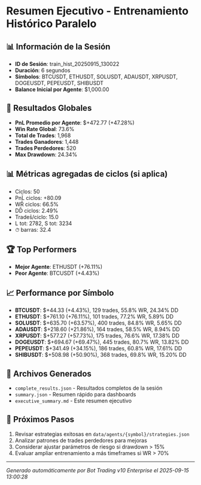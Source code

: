# Resumen Ejecutivo - Entrenamiento Histórico Paralelo

## 📊 Información de la Sesión
- **ID de Sesión**: train_hist_20250915_130022
- **Duración**: 6 segundos
- **Símbolos**: BTCUSDT, ETHUSDT, SOLUSDT, ADAUSDT, XRPUSDT, DOGEUSDT, PEPEUSDT, SHIBUSDT
- **Balance Inicial por Agente**: $1,000.00

## 🎯 Resultados Globales
- **PnL Promedio por Agente**: $+472.77 (+47.28%)
- **Win Rate Global**: 73.6%
- **Total de Trades**: 1,968
- **Trades Ganadores**: 1,448
- **Trades Perdedores**: 520
- **Max Drawdown**: 24.34%

## 📊 Métricas agregadas de ciclos (si aplica)
- Ciclos: 50
- PnL̄ ciclos: +80.09
- WR̄ ciclos: 66.5%
- DD̄ ciclos: 2.49%
- Trades̄/ciclo: 15.0
- L tot: 2782, S tot: 3234
- ⏱̄ barras: 32.4


## 🏆 Top Performers
- **Mejor Agente**: ETHUSDT (+76.11%)
- **Peor Agente**: BTCUSDT (+4.43%)

## 📈 Performance por Símbolo
- **BTCUSDT**: $+44.33 (+4.43%), 129 trades, 55.8% WR, 24.34% DD
- **ETHUSDT**: $+761.10 (+76.11%), 101 trades, 77.2% WR, 5.89% DD
- **SOLUSDT**: $+635.70 (+63.57%), 400 trades, 84.8% WR, 5.65% DD
- **ADAUSDT**: $+218.60 (+21.86%), 164 trades, 58.5% WR, 8.94% DD
- **XRPUSDT**: $+577.27 (+57.73%), 175 trades, 76.6% WR, 17.38% DD
- **DOGEUSDT**: $+694.67 (+69.47%), 445 trades, 80.7% WR, 13.82% DD
- **PEPEUSDT**: $+341.49 (+34.15%), 186 trades, 60.8% WR, 17.61% DD
- **SHIBUSDT**: $+508.98 (+50.90%), 368 trades, 69.8% WR, 15.20% DD

## 📁 Archivos Generados
- `complete_results.json` - Resultados completos de la sesión
- `summary.json` - Resumen rápido para dashboards
- `executive_summary.md` - Este resumen ejecutivo

## 🎯 Próximos Pasos
1. Revisar estrategias exitosas en `data/agents/{symbol}/strategies.json`
2. Analizar patrones de trades perdedores para mejoras
3. Considerar ajustar parámetros de riesgo si drawdown > 15%
4. Evaluar ampliar entrenamiento a más timeframes si WR > 70%

---
*Generado automáticamente por Bot Trading v10 Enterprise el 2025-09-15 13:00:28*
